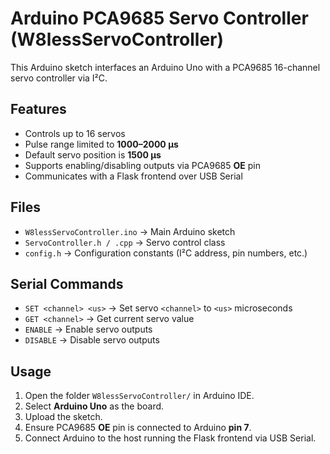 # Arduino PCA9685 Servo Controller (W8lessServoController)

This Arduino sketch interfaces an Arduino Uno with a PCA9685 16-channel servo controller via I²C.

## Features
- Controls up to 16 servos
- Pulse range limited to **1000–2000 µs**
- Default servo position is **1500 µs**
- Supports enabling/disabling outputs via PCA9685 **OE** pin
- Communicates with a Flask frontend over USB Serial

## Files
- `W8lessServoController.ino` → Main Arduino sketch
- `ServoController.h / .cpp` → Servo control class
- `config.h` → Configuration constants (I²C address, pin numbers, etc.)

## Serial Commands
- `SET <channel> <us>` → Set servo `<channel>` to `<us>` microseconds
- `GET <channel>` → Get current servo value
- `ENABLE` → Enable servo outputs
- `DISABLE` → Disable servo outputs

## Usage
1. Open the folder `W8lessServoController/` in Arduino IDE.
2. Select **Arduino Uno** as the board.
3. Upload the sketch.
4. Ensure PCA9685 **OE** pin is connected to Arduino **pin 7**.
5. Connect Arduino to the host running the Flask frontend via USB Serial.

